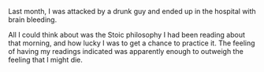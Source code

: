 Last month, I was attacked by a drunk guy and ended up in the hospital with
brain bleeding.

All I could think about was the Stoic philosophy I had been reading
about that morning, and how lucky I was to get a chance to practice it.
The feeling of having my readings indicated was apparently enough to
outweigh the feeling that I might die.


